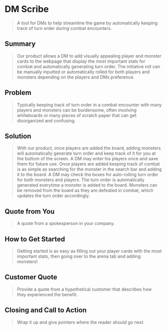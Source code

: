 # DM Scribe #
  > A tool for DMs to help streamline the game by automatically keeping track of turn order during combat encounters.

## Summary ##
  > Our product allows a DM to add visually appealing player and monster cards to the webpage that display the most important stats for combat and automatically generating turn order. The initiative roll can be manually inputted or automatically rolled for both players and monsters depending on the players and DMs preference.

## Problem ##
  > Typically keeping track of turn order in a combat encounter with many players and monsters can be burdensome, often involving whiteboards or many pieces of scratch paper that can get disorganized and confusing.

## Solution ##
  > With our product, once players are added the board, adding monsters will automatically generate turn order and keep track of it for you at the bottom of the screen.
  > A DM may enter his players once and save them for future use. Once players are added keeping track of combat is as simple as searching for the monster in the search bar and adding it to the board. A DM may check the boxes for auto-rolling turn order for both monsters and players. The turn order is automatically generated everytime a monster is added to the board. Monsters can be removed from the board as they are defeated in combat, which updates the turn order accordingly. 

## Quote from You ##
  > A quote from a spokesperson in your company.

## How to Get Started ##
  > Getting started is as easy as filling out your player cards with the most important stats, then going over to the arena tab and adding monsters!

## Customer Quote ##
  > Provide a quote from a hypothetical customer that describes how they experienced the benefit.

## Closing and Call to Action ##
  > Wrap it up and give pointers where the reader should go next.
